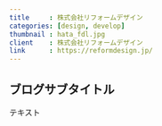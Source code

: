 ```yaml
---
title     : 株式会社リフォームデザイン
categories: [design, develop]
thumbnail : hata_fdl.jpg
client    : 株式会社リフォームデザイン
link      : https://reformdesign.jp/
---
```


## ブログサブタイトル

テキスト